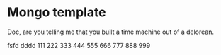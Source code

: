 # Mongo template

Doc, are you telling me that you built a time machine out of a delorean.


fsfd
dddd
111
222
333
444
555
666
777
888
999